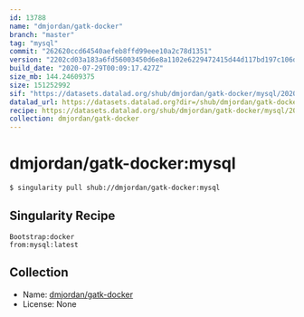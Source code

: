 ```yaml
---
id: 13788
name: "dmjordan/gatk-docker"
branch: "master"
tag: "mysql"
commit: "262620ccd64540aefeb8ffd99eee10a2c78d1351"
version: "2202cd03a183a6fd56003450d6e8a1102e6229472415d44d117bd197c106d3fa"
build_date: "2020-07-29T00:09:17.427Z"
size_mb: 144.24609375
size: 151252992
sif: "https://datasets.datalad.org/shub/dmjordan/gatk-docker/mysql/2020-07-29-262620cc-2202cd03/2202cd03a183a6fd56003450d6e8a1102e6229472415d44d117bd197c106d3fa.sif"
datalad_url: https://datasets.datalad.org?dir=/shub/dmjordan/gatk-docker/mysql/2020-07-29-262620cc-2202cd03/
recipe: https://datasets.datalad.org/shub/dmjordan/gatk-docker/mysql/2020-07-29-262620cc-2202cd03/Singularity
collection: dmjordan/gatk-docker
---
```


# dmjordan/gatk-docker:mysql

```bash
$ singularity pull shub://dmjordan/gatk-docker:mysql
```

## Singularity Recipe

```singularity
Bootstrap:docker
from:mysql:latest
```

## Collection

 - Name: [dmjordan/gatk-docker](https://github.com/dmjordan/gatk-docker)
 - License: None

